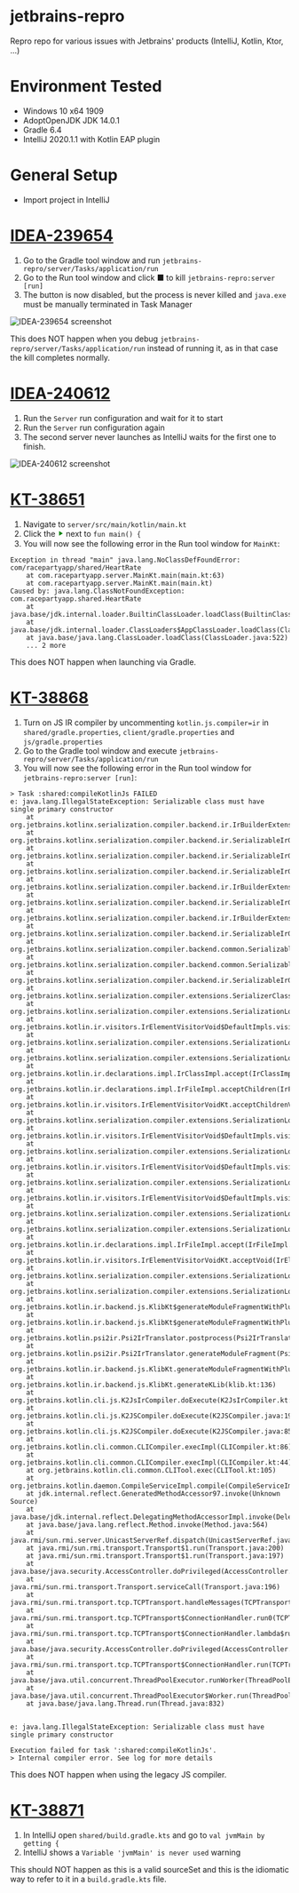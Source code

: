 # jetbrains-repro
Repro repo for various issues with Jetbrains' products (IntelliJ, Kotlin, Ktor, ...)

# Environment Tested

- Windows 10 x64 1909
- AdoptOpenJDK JDK 14.0.1
- Gradle 6.4
- IntelliJ 2020.1.1 with Kotlin EAP plugin

# General Setup

- Import project in IntelliJ

# [IDEA-239654](https://youtrack.jetbrains.com/issue/IDEA-239654)

1. Go to the Gradle tool window and run `jetbrains-repro/server/Tasks/application/run`
2. Go to the Run tool window and click ■ to kill `jetbrains-repro:server [run]`
3. The button is now disabled, but the process is never killed and `java.exe` must be manually terminated in Task Manager

![IDEA-239654 screenshot](IDEA-239654.png)

This does NOT happen when you debug `jetbrains-repro/server/Tasks/application/run` instead of running it, as in that case the kill completes normally.

# [IDEA-240612](https://youtrack.jetbrains.com/issue/IDEA-240612)

1. Run the `Server` run configuration and wait for it to start
2. Run the `Server` run configuration again
3. The second server never launches as IntelliJ waits for the first one to finish.

![IDEA-240612 screenshot](IDEA-240612.png)

# [KT-38651](https://youtrack.jetbrains.com/issue/KT-38651)

1. Navigate to `server/src/main/kotlin/main.kt`
2. Click the <span style="color: green">⯈</span> next to `fun main() {`
3. You will now see the following error in the Run tool window for `MainKt`:

```
Exception in thread "main" java.lang.NoClassDefFoundError: com/racepartyapp/shared/HeartRate
	at com.racepartyapp.server.MainKt.main(main.kt:63)
	at com.racepartyapp.server.MainKt.main(main.kt)
Caused by: java.lang.ClassNotFoundException: com.racepartyapp.shared.HeartRate
	at java.base/jdk.internal.loader.BuiltinClassLoader.loadClass(BuiltinClassLoader.java:602)
	at java.base/jdk.internal.loader.ClassLoaders$AppClassLoader.loadClass(ClassLoaders.java:178)
	at java.base/java.lang.ClassLoader.loadClass(ClassLoader.java:522)
	... 2 more
```

This does NOT happen when launching via Gradle.

# [KT-38868](https://youtrack.jetbrains.com/issue/KT-38868)

1. Turn on JS IR compiler by uncommenting `kotlin.js.compiler=ir` in `shared/gradle.properties`, `client/gradle.properties` and `js/gradle.properties` 
2. Go to the Gradle tool window and execute `jetbrains-repro/server/Tasks/application/run` 
3. You will now see the following error in the Run tool window for `jetbrains-repro:server [run]`:

```
> Task :shared:compileKotlinJs FAILED
e: java.lang.IllegalStateException: Serializable class must have single primary constructor
	at org.jetbrains.kotlinx.serialization.compiler.backend.ir.IrBuilderExtension$DefaultImpls.buildInitializersRemapping(GeneratorHelpers.kt:432)
	at org.jetbrains.kotlinx.serialization.compiler.backend.ir.SerializableIrGenerator.buildInitializersRemapping(SerializableIrGenerator.kt:35)
	at org.jetbrains.kotlinx.serialization.compiler.backend.ir.SerializableIrGenerator$generateInternalConstructor$1.invoke(SerializableIrGenerator.kt:43)
	at org.jetbrains.kotlinx.serialization.compiler.backend.ir.SerializableIrGenerator$generateInternalConstructor$1.invoke(SerializableIrGenerator.kt:35)
	at org.jetbrains.kotlinx.serialization.compiler.backend.ir.IrBuilderExtension$DefaultImpls.contributeConstructor(GeneratorHelpers.kt:117)
	at org.jetbrains.kotlinx.serialization.compiler.backend.ir.SerializableIrGenerator.contributeConstructor(SerializableIrGenerator.kt:35)
	at org.jetbrains.kotlinx.serialization.compiler.backend.ir.IrBuilderExtension$DefaultImpls.contributeConstructor$default(GeneratorHelpers.kt:101)
	at org.jetbrains.kotlinx.serialization.compiler.backend.ir.SerializableIrGenerator.generateInternalConstructor(SerializableIrGenerator.kt:42)
	at org.jetbrains.kotlinx.serialization.compiler.backend.common.SerializableCodegen.generateSyntheticInternalConstructor(SerializableCodegen.kt:41)
	at org.jetbrains.kotlinx.serialization.compiler.backend.common.SerializableCodegen.generate(SerializableCodegen.kt:33)
	at org.jetbrains.kotlinx.serialization.compiler.backend.ir.SerializableIrGenerator$Companion.generate(SerializableIrGenerator.kt:172)
	at org.jetbrains.kotlinx.serialization.compiler.extensions.SerializerClassLowering.lower(SerializationLoweringExtension.kt:47)
	at org.jetbrains.kotlinx.serialization.compiler.extensions.SerializationLoweringExtensionKt$runOnFileInOrder$1.visitClass(SerializationLoweringExtension.kt:34)
	at org.jetbrains.kotlin.ir.visitors.IrElementVisitorVoid$DefaultImpls.visitClass(IrElementVisitorVoid.kt:44)
	at org.jetbrains.kotlinx.serialization.compiler.extensions.SerializationLoweringExtensionKt$runOnFileInOrder$1.visitClass(SerializationLoweringExtension.kt:28)
	at org.jetbrains.kotlinx.serialization.compiler.extensions.SerializationLoweringExtensionKt$runOnFileInOrder$1.visitClass(SerializationLoweringExtension.kt:28)
	at org.jetbrains.kotlin.ir.declarations.impl.IrClassImpl.accept(IrClassImpl.kt:172)
	at org.jetbrains.kotlin.ir.declarations.impl.IrFileImpl.acceptChildren(IrFileImpl.kt:64)
	at org.jetbrains.kotlin.ir.visitors.IrElementVisitorVoidKt.acceptChildrenVoid(IrElementVisitorVoid.kt:271)
	at org.jetbrains.kotlinx.serialization.compiler.extensions.SerializationLoweringExtensionKt$runOnFileInOrder$1.visitElement(SerializationLoweringExtension.kt:30)
	at org.jetbrains.kotlin.ir.visitors.IrElementVisitorVoid$DefaultImpls.visitPackageFragment(IrElementVisitorVoid.kt:30)
	at org.jetbrains.kotlinx.serialization.compiler.extensions.SerializationLoweringExtensionKt$runOnFileInOrder$1.visitPackageFragment(SerializationLoweringExtension.kt:28)
	at org.jetbrains.kotlin.ir.visitors.IrElementVisitorVoid$DefaultImpls.visitFile(IrElementVisitorVoid.kt:37)
	at org.jetbrains.kotlinx.serialization.compiler.extensions.SerializationLoweringExtensionKt$runOnFileInOrder$1.visitFile(SerializationLoweringExtension.kt:28)
	at org.jetbrains.kotlin.ir.visitors.IrElementVisitorVoid$DefaultImpls.visitFile(IrElementVisitorVoid.kt:38)
	at org.jetbrains.kotlinx.serialization.compiler.extensions.SerializationLoweringExtensionKt$runOnFileInOrder$1.visitFile(SerializationLoweringExtension.kt:28)
	at org.jetbrains.kotlinx.serialization.compiler.extensions.SerializationLoweringExtensionKt$runOnFileInOrder$1.visitFile(SerializationLoweringExtension.kt:28)
	at org.jetbrains.kotlin.ir.declarations.impl.IrFileImpl.accept(IrFileImpl.kt:61)
	at org.jetbrains.kotlin.ir.visitors.IrElementVisitorVoidKt.acceptVoid(IrElementVisitorVoid.kt:267)
	at org.jetbrains.kotlinx.serialization.compiler.extensions.SerializationLoweringExtensionKt.runOnFileInOrder(SerializationLoweringExtension.kt:28)
	at org.jetbrains.kotlinx.serialization.compiler.extensions.SerializationLoweringExtension.generate(SerializationLoweringExtension.kt:60)
	at org.jetbrains.kotlin.ir.backend.js.KlibKt$generateModuleFragmentWithPlugins$1.invoke(klib.kt:269)
	at org.jetbrains.kotlin.ir.backend.js.KlibKt$generateModuleFragmentWithPlugins$1.invoke(klib.kt)
	at org.jetbrains.kotlin.psi2ir.Psi2IrTranslator.postprocess(Psi2IrTranslator.kt:90)
	at org.jetbrains.kotlin.psi2ir.Psi2IrTranslator.generateModuleFragment(Psi2IrTranslator.kt:78)
	at org.jetbrains.kotlin.ir.backend.js.KlibKt.generateModuleFragmentWithPlugins(klib.kt:284)
	at org.jetbrains.kotlin.ir.backend.js.KlibKt.generateKLib(klib.kt:136)
	at org.jetbrains.kotlin.cli.js.K2JsIrCompiler.doExecute(K2JsIrCompiler.kt:186)
	at org.jetbrains.kotlin.cli.js.K2JSCompiler.doExecute(K2JSCompiler.java:192)
	at org.jetbrains.kotlin.cli.js.K2JSCompiler.doExecute(K2JSCompiler.java:85)
	at org.jetbrains.kotlin.cli.common.CLICompiler.execImpl(CLICompiler.kt:86)
	at org.jetbrains.kotlin.cli.common.CLICompiler.execImpl(CLICompiler.kt:44)
	at org.jetbrains.kotlin.cli.common.CLITool.exec(CLITool.kt:105)
	at org.jetbrains.kotlin.daemon.CompileServiceImpl.compile(CompileServiceImpl.kt:1558)
	at jdk.internal.reflect.GeneratedMethodAccessor97.invoke(Unknown Source)
	at java.base/jdk.internal.reflect.DelegatingMethodAccessorImpl.invoke(DelegatingMethodAccessorImpl.java:43)
	at java.base/java.lang.reflect.Method.invoke(Method.java:564)
	at java.rmi/sun.rmi.server.UnicastServerRef.dispatch(UnicastServerRef.java:359)
	at java.rmi/sun.rmi.transport.Transport$1.run(Transport.java:200)
	at java.rmi/sun.rmi.transport.Transport$1.run(Transport.java:197)
	at java.base/java.security.AccessController.doPrivileged(AccessController.java:691)
	at java.rmi/sun.rmi.transport.Transport.serviceCall(Transport.java:196)
	at java.rmi/sun.rmi.transport.tcp.TCPTransport.handleMessages(TCPTransport.java:587)
	at java.rmi/sun.rmi.transport.tcp.TCPTransport$ConnectionHandler.run0(TCPTransport.java:828)
	at java.rmi/sun.rmi.transport.tcp.TCPTransport$ConnectionHandler.lambda$run$0(TCPTransport.java:705)
	at java.base/java.security.AccessController.doPrivileged(AccessController.java:391)
	at java.rmi/sun.rmi.transport.tcp.TCPTransport$ConnectionHandler.run(TCPTransport.java:704)
	at java.base/java.util.concurrent.ThreadPoolExecutor.runWorker(ThreadPoolExecutor.java:1130)
	at java.base/java.util.concurrent.ThreadPoolExecutor$Worker.run(ThreadPoolExecutor.java:630)
	at java.base/java.lang.Thread.run(Thread.java:832)


e: java.lang.IllegalStateException: Serializable class must have single primary constructor

Execution failed for task ':shared:compileKotlinJs'.
> Internal compiler error. See log for more details
```

This does NOT happen when using the legacy JS compiler.

# [KT-38871](https://youtrack.jetbrains.com/issue/KT-38871)

1. In IntelliJ open `shared/build.gradle.kts` and go to `val jvmMain by getting {`
2. IntelliJ shows a `Variable 'jvmMain' is never used` warning

This should NOT happen as this is a valid sourceSet and this is the idiomatic way to refer to it in a `build.gradle.kts` file. 